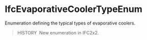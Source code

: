 IfcEvaporativeCoolerTypeEnum
============================

Enumeration defining the typical types of evaporative coolers.

> HISTORY&nbsp; New enumeration in IFC2x2.
